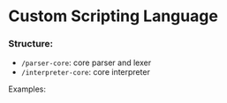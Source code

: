 # Custom Scripting Language

### Structure:
- `/parser-core`: core parser and lexer
- `/interpreter-core`: core interpreter

Examples:
```
```